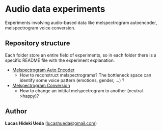 # Audio data experiments

Experiments involving audio-based data like melspectrogram autoencoder, melspectrogram voice conversion.

## Repository structure

Each folder store an entire field of experiments, so in each folder there is a specific README file with the experiment explanation.

- [Melspectrogram Auto Encoder]()
  - How to reconstruct melspectrograms? The bottleneck space can identify some voice pattern (emotions, gender, ...) ?
- [Melspectrogram Conversion]()
  - How to change an initital melspectrogram to another (neutral->happy)? 


## Author

**Lucas Hideki Ueda** (lucashueda@gmail.com)
